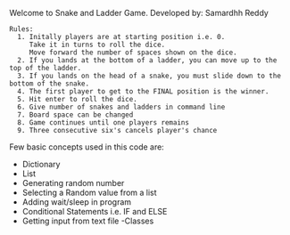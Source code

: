 Welcome to Snake and Ladder Game.
    Developed by: Samardhh Reddy

    Rules:
      1. Initally players are at starting position i.e. 0. 
         Take it in turns to roll the dice. 
         Move forward the number of spaces shown on the dice.
      2. If you lands at the bottom of a ladder, you can move up to the top of the ladder.
      3. If you lands on the head of a snake, you must slide down to the bottom of the snake.
      4. The first player to get to the FINAL position is the winner.
      5. Hit enter to roll the dice.
      6. Give number of snakes and ladders in command line
      7. Board space can be changed
      8. Game continues until one players remains
      9. Three consecutive six's cancels player's chance

Few basic concepts used in this code are:
- Dictionary
- List
- Generating random number
- Selecting a Random value from a list
- Adding wait/sleep in program
- Conditional Statements i.e. IF and ELSE
- Getting input from text file
-Classes